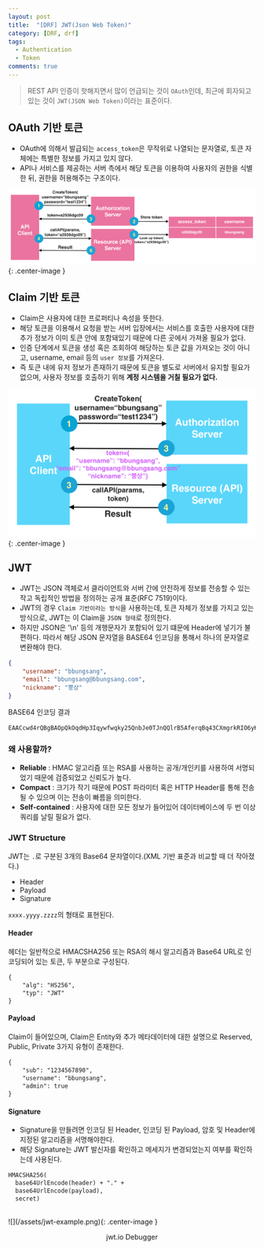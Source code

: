```yaml
---
layout: post
title:  "[DRF] JWT(Json Web Token)"
category: [DRF, drf]
tags:
  - Authentication
  - Token
comments: true
---
```


> REST API 인증이 핫해지면서 많이 언급되는 것이 `OAuth`인데, 최근에 회자되고 있는 것이 `JWT(JSON Web Token)`이라는 표준이다.

## OAuth 기반 토큰
- OAuth에 의해서 발급되는 `access_token`은 무작위로 나열되는 문자열로, 토큰 자체에는 특별한 정보를 가지고 있지 않다.
- API나 서비스를 제공하는 서버 측에서 해당 토큰을 이용하여 사용자의 권한을 식별한 뒤, 권한을 허용해주는 구조이다.

![](/assets/oauth-token.png){: .center-image }

## Claim 기반 토큰
- Claim은 사용자에 대한 프로퍼티나 속성을 뜻한다.
- 해당 토큰을 이용해서 요청을 받는 서버 입장에서는 서비스를 호출한 사용자에 대한 추가 정보가 이미 토큰 안에 포함돼있기 때문에 다른 곳에서 가져올 필요가 없다.
- 인증 단계에서 토큰을 생성 혹은 조회하여 해당하는 토큰 값을 가져오는 것이 아니고, username, email 등의 `user 정보`를 가져온다.
- 즉 토큰 내에 유저 정보가 존재하기 때문에 토큰을 별도로 서버에서 유지할 필요가 없으며, 사용자 정보를 호출하기 위해 **계정 시스템을 거칠 필요가 없다.**

![](/assets/claim-token.png){: .center-image }

## JWT
- JWT는 JSON 객체로서 클라이언트와 서버 간에 안전하게 정보를 전송할 수 있는 작고 독립적인 방법을 정의하는 공개 표준(RFC 7519)이다.
- JWT의 경우 `Claim 기반이라는 방식`을 사용하는데, 토큰 자체가 정보를 가지고 있는 방식으로, JWT는 이 Claim을 `JSON 형태`로 정의한다.
- 하지만 JSON은 '\n' 등의 개행문자가 포함되어 있기 떄문에 Header에 넣기가 불편하다. 따라서 해당 JSON 문자열을 BASE64 인코딩을 통해서 하나의 문자열로 변환해야 한다.

```json
{
    "username": "bbungsang",
    "email": "bbungsang@bbungsang.com",
    "nickname": "뿡상"
}
```

BASE64 인코딩 결과

```docker
EAACcwd4rQBgBAOpQkOqdHp3Iqywfwqky25QnbJe0TJnQQlrB5AferqBq43CXmgrkRIO6yK22DHckc7G3WHUqGSZC9
```

### 왜 사용할까?

- **Reliable** : HMAC 알고리즘 또는 RSA를 사용하는 공개/개인키를 사용하여 서명되었기 때문에 검증되었고 신뢰도가 높다.
- **Compact** : 크기가 작기 때문에 POST 파라미터 혹은 HTTP Header를 통해 전송될 수 있으며 이는 전송이 빠름을 의미한다.
- **Self-contained** : 사용자에 대한 모든 정보가 들어있어 데이터베이스에 두 번 이상 쿼리를 날릴 필요가 없다.

### JWT Structure
JWT는 `.`로 구분된 3개의 Base64 문자열이다.(XML 기반 표준과 비교할 때 더 작아졌다.)

- Header
- Payload
- Signature

`xxxx.yyyy.zzzz`의 형태로 표현된다.

#### Header
헤더는 일반적으로 HMACSHA256 또는 RSA의 해시 알고리즘과 Base64 URL로 인코딩되어 있는 토큰, 두 부분으로 구성된다.

```
{
    "alg": "HS256",
    "typ": "JWT"
}
```

#### Payload
Claim이 들어있으며, Claim은 Entity와 추가 메타데이터에 대한 설명으로 Reserved, Public, Private 3가지 유형이 존재한다.

```
{
    "sub": "1234567890",
    "username": "bbungsang",
    "admin": true
}
```

#### Signature
- Signature을 만들려면 인코딩 된 Header, 인코딩 된 Payload, 암호 및 Header에 지정된 알고리즘을 서명해야한다.
- 해당 Signature는 JWT 발신자를 확인하고 메세지가 변경되었는지 여부를 확인하는데 사용된다.

```
HMACSHA256(
  base64UrlEncode(header) + "." +
  base64UrlEncode(payload),
  secret)
```

<br>
![](/assets/jwt-example.png){: .center-image }

<p align="center">jwt.io Debugger</p><br>
